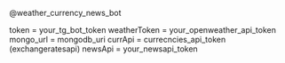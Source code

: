 @weather_currency_news_bot

token = your_tg_bot_token
weatherToken = your_openweather_api_token
mongo_url = mongodb_uri
currApi = currecncies_api_token (exchangeratesapi)
newsApi = your_newsapi_token
